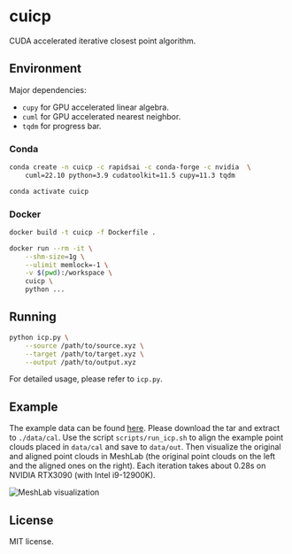# cuicp

CUDA accelerated iterative closest point algorithm.

## Environment

Major dependencies:

- `cupy` for GPU accelerated linear algebra.
- `cuml` for GPU accelerated nearest neighbor.
- `tqdm` for progress bar.

### Conda

```bash
conda create -n cuicp -c rapidsai -c conda-forge -c nvidia  \
    cuml=22.10 python=3.9 cudatoolkit=11.5 cupy=11.3 tqdm

conda activate cuicp
```

### Docker

```bash
docker build -t cuicp -f Dockerfile .

docker run --rm -it \
    --shm-size=1g \
    --ulimit memlock=-1 \
    -v $(pwd):/workspace \
    cuicp \
    python ...
```

## Running

```bash
python icp.py \
    --source /path/to/source.xyz \
    --target /path/to/target.xyz \
    --output /path/to/output.xyz
```

For detailed usage, please refer to `icp.py`.

## Example

The example data can be found [here](https://github.com/YOUSIKI/cuicp/releases/download/cuicp/example_data.tar.gz). Please download the tar and extract to `./data/cal`. Use the script `scripts/run_icp.sh` to align the example point clouds placed in `data/cal` and save to `data/out`. Then visualize the original and aligned point clouds in MeshLab (the original point clouds on the left and the aligned ones on the right). Each iteration takes about 0.28s on NVIDIA RTX3090 (with Intel i9-12900K).

![MeshLab visualization](static/meshlab_visualization.png)

## License

MIT license.
